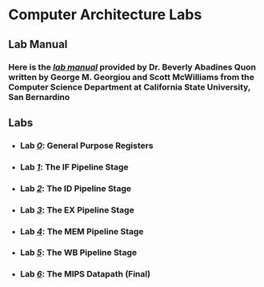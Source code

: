 # Computer Architecture Labs

## Lab Manual
### Here is the [*lab manual*]() provided by Dr. Beverly Abadines Quon written by George M. Georgiou and Scott McWilliams from the Computer Science Department at California State University, San Bernardino


## Labs
- ### Lab [*0*](): General Purpose Registers
- ### Lab [*1*](): The IF Pipeline Stage
- ### Lab [*2*](): The ID Pipeline Stage
- ### Lab [*3*](): The EX Pipeline Stage
- ### Lab [*4*](): The MEM Pipeline Stage
- ### Lab [*5*](): The WB Pipeline Stage
- ### Lab [*6*](): The MIPS Datapath (Final)
